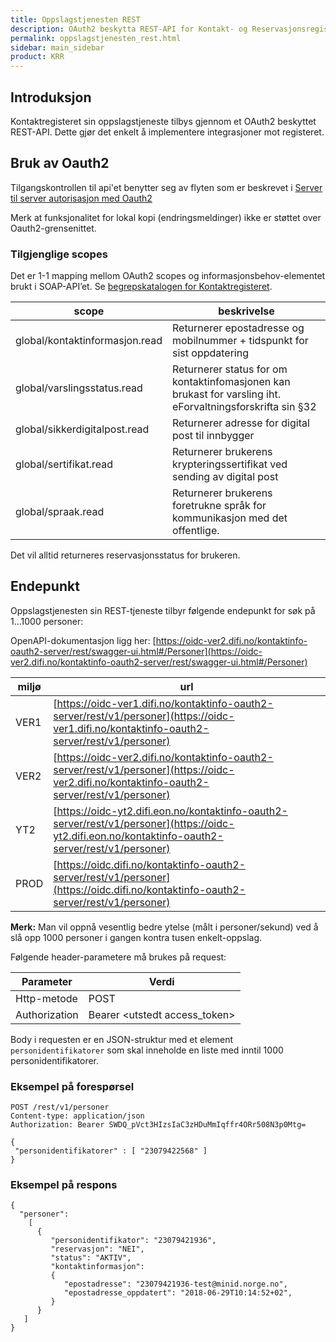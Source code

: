 ```yaml
---
title: Oppslagstjenesten REST
description: OAuth2 beskytta REST-API for Kontakt- og Reservasjonsregisteret
permalink: oppslagstjenesten_rest.html
sidebar: main_sidebar
product: KRR
---
```


## Introduksjon

Kontaktregisteret sin oppslagstjeneste tilbys gjennom et OAuth2 beskyttet REST-API. Dette gjør det enkelt å implementere integrasjoner mot registeret.

## Bruk av Oauth2

Tilgangskontrollen til api'et benytter seg av flyten som er beskrevet i [Server til server autorisasjon med Oauth2](oidc_auth_server-to-server-oauth2.html)

Merk at funksjonalitet for lokal kopi (endringsmeldinger) ikke er støttet over Oauth2-grensenittet.


### Tilgjenglige scopes

Det er 1-1 mapping mellom OAuth2 scopes og informasjonsbehov-elementet brukt i SOAP-API’et. Se [begrepskatalogen for Kontaktregisteret](https://begrep.difi.no/Oppslagstjenesten/).

| scope | beskrivelse |
|-|-|
| global/kontaktinformasjon.read | Returnerer epostadresse og mobilnummer + tidspunkt for sist oppdatering |
| global/varslingsstatus.read | Returnerer status for om kontaktinfomasjonen kan brukast for varsling iht. eForvaltningsforskrifta sin §32 |
| global/sikkerdigitalpost.read | Returnerer adresse for digital post til innbygger |
| global/sertifikat.read | Returnerer brukerens krypteringssertifikat ved sending av digital post |
| global/spraak.read | Returnerer brukerens foretrukne språk for kommunikasjon med det offentlige.  |

Det vil alltid returneres reservasjonsstatus for brukeren.

## Endepunkt

Oppslagstjenesten sin REST-tjeneste tilbyr følgende endepunkt for søk på 1...1000 personer:

OpenAPI-dokumentasjon ligg her: [https://oidc-ver2.difi.no/kontaktinfo-oauth2-server/rest/swagger-ui.html#/Personer](https://oidc-ver2.difi.no/kontaktinfo-oauth2-server/rest/swagger-ui.html#/Personer)

|miljø|url|
|-|-|
|VER1|[https://oidc-ver1.difi.no/kontaktinfo-oauth2-server/rest/v1/personer](https://oidc-ver1.difi.no/kontaktinfo-oauth2-server/rest/v1/personer)|
|VER2|[https://oidc-ver2.difi.no/kontaktinfo-oauth2-server/rest/v1/personer](https://oidc-ver2.difi.no/kontaktinfo-oauth2-server/rest/v1/personer)|
|YT2|[https://oidc-yt2.difi.eon.no/kontaktinfo-oauth2-server/rest/v1/personer](https://oidc-yt2.difi.eon.no/kontaktinfo-oauth2-server/rest/v1/personer)|
|PROD|[https://oidc.difi.no/kontaktinfo-oauth2-server/rest/v1/personer](https://oidc.difi.no/kontaktinfo-oauth2-server/rest/v1/personer)|

**Merk:** Man vil oppnå vesentlig bedre ytelse (målt i personer/sekund) ved å slå opp 1000 personer i gangen kontra tusen enkelt-oppslag.

Følgende header-parametere må brukes på request:

| Parameter  | Verdi |
| --- | --- |
| Http-metode | POST |
| Authorization | Bearer \<utstedt access_token\> |

Body i requesten er en JSON-struktur med et element `personidentifikatorer` som skal inneholde en liste med inntil 1000 personidentifikatorer.

### Eksempel på forespørsel

```
POST /rest/v1/personer
Content-type: application/json
Authorization: Bearer SWDQ_pVct3HIzsIaC3zHDuMmIqffr4ORr508N3p0Mtg=

{
 "personidentifikatorer" : [ "23079422568" ]
}
```

### Eksempel på respons

```
{
  "personer":
    [
      {
         "personidentifikator": "23079421936",
         "reservasjon": "NEI",
         "status": "AKTIV",
         "kontaktinformasjon":
         {
            "epostadresse": "23079421936-test@minid.norge.no",
            "epostadresse_oppdatert": "2018-06-29T10:14:52+02",
         }
      }
   ]
}
```
